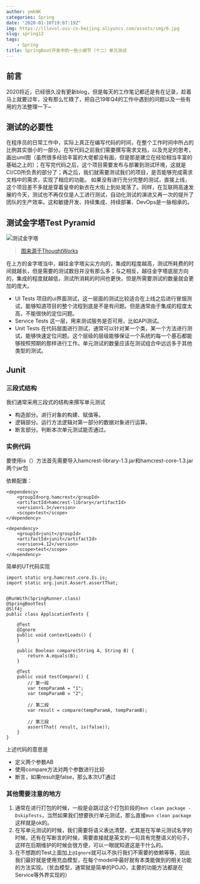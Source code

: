 ```yaml
---
author: ymkNK
categories: Spring
date: "2020-01-10T19:07:19Z"
img: https://lllovol.oss-cn-beijing.aliyuncs.com/assets/img/6.jpg
slug: spring12
tags: 
    - Spring
title: SpringBoot开发中的一些小细节（十二）单元测试
---
```

## 前言
2020将近，已经很久没有更新blog，但是每天的工作笔记都还是有在记录，趁着马上就要过年，没有那么忙碌了，把自己19年Q4的工作中遇到的问题以及一些有用的方法整理一下~

## 测试的必要性
在程序员的日常工作中，实际上真正在编写代码的时间，在整个工作时间中所占的比例其实很小的一部分。在写代码之前我们需要撰写需求文档，以及充足的思考，画出uml图（虽然很多经验丰富的大佬都没有画，但是那是建立在经验相当丰富的基础之上的）；在写完代码之后，这个项目需要发布与部署到测试环境，这就是CI/CD所负责的部分了；再之后，我们就需要测试我们的项目，是否能够完成需求文档中的需求，实现了相应的功能。 如果没有进行充分完整的测试，直接上线，这个项目差不多就是穿着皇帝的新衣在大街上到处晃荡了。同样，在互联网高速发展的今天，测试也不再仅仅是人工进行测试，自动化测试的演进又再一次的提升了团队的生产效率。这和敏捷开发、持续集成、持续部署、DevOps是一脉相承的。

## 测试金字塔Test Pyramid
![测试金字塔](https://insights.thoughtworks.cn/wp-content/uploads/2018/10/3.png)
>[图来源于ThoughtWorks](https://insights.thoughtworks.cn/practical-test-pyramid/)
 
 在上方的金字塔当中，越往金字塔尖尖方向的，集成的程度越高，测试所耗费的时间就越长，但是需要的测试数目并没有那么多；与之相反，越往金字塔底层方向的，集成的程度就越低，测试所消耗的时间也更快，但是所需要测试的数量就会更加的庞大。
 - UI Tests 项目的ui界面测试，这一层面的测试比较适合在上线之后进行冒烟测试，能够知道项目的整个流程到底是不是有问题。但是通常由于集成的程度太高，不能很快的定位问题。
 - Service Tests 这一层，用来测试服务是否可用，比如API测试。
 - Unit Tests 在代码层面进行测试，通常可以针对某一个类，某一个方法进行测试，能够快速定位问题。这个层级的层级能够保证一个系统的每一个基石都能够按照预期的那样进行工作。单元测试的数量应该在测试组合中远远多于其他类型的测试。

## Junit
### 三段式结构
我们通常采用三段式的结构来撰写单元测试
- 构造部分。进行对象的构建、赋值等。
- 逻辑部分。运行方法逻辑对第一部分的数据对象进行运算。
- 断言部分。判断本次单元测试能否通过。

### 实例代码
要使用is（）方法首先需要导入hamcrest-library-1.3.jar和hamcrest-core-1.3.jar两个jar包

依赖配置：

```
<dependency>
    <groupId>org.hamcrest</groupId>
    <artifactId>hamcrest-library</artifactId>
    <version>1.3</version>
    <scope>test</scope>
</dependency>

<dependency>
    <groupId>junit</groupId>
    <artifactId>junit</artifactId>
    <version>4.12</version>
    <scope>test</scope>
</dependency>
```

简单的UT代码实现  

```
import static org.hamcrest.core.Is.is;
import static org.junit.Assert.assertThat;


@RunWith(SpringRunner.class)
@SpringBootTest
@Slf4j
public class ApplicationTests {
    
    @Test
    @Ignore
    public void contextLoads() {
    }

    public Boolean compare(String A, String B) {
        return A.equals(B);
    }

    @Test
    public void testCompare() {
        // 第一段
    	var tempParamA = "1";
        var tempParamB = "2";

        // 第二段
        var result = compare(tempParamA, tempParamB);

        // 第三段
		assertThat( result, is(false));
    }
}
```
  
上述代码的意思是
- 定义两个参数AB
- 使用compare方法对两个参数进行比较
- 断言，如果result是false，那么本次UT通过

### 其他需要注意的地方
1. 通常在进行打包的时候，一般是会跳过这个打包阶段的`mvn clean package -DskipTests`，当然如果我们想要执行单元测试，那么直接`mvn clean package`这样就是ok的。
2. 在写单元测试的时候，我们需要将语义表达清楚，尤其是在写单元测试名字的时候，还有在写断言的时候，需要直接就是英文的一句具有完整语义的句子，这样在后期维护的时候会很方便，可以一眼就知道这是干什么的。
3. 在不想跑的Test上面加上`@Ignore`就可以不执行我们不需要的依赖等等，因此我们最好就是使用充血模型，在每个model中最好就有本类能做到的相关功能的方法实现。（贫血模型，通常就是简单的POJO，主要的功能方法都是在Service等外界实现的）
